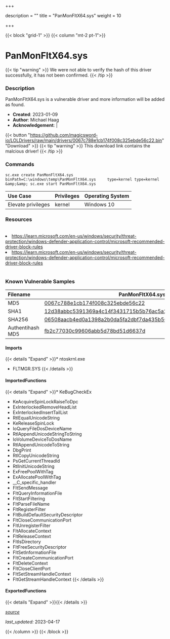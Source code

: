 +++

description = ""
title = "PanMonFltX64.sys"
weight = 10

+++


{{< block "grid-1" >}}
{{< column "mt-2 pt-1">}}


# PanMonFltX64.sys 


{{< tip "warning" >}}
We were not able to verify the hash of this driver successfully, it has not been confirmed.
{{< /tip >}}


### Description

PanMonFltX64.sys is a vulnerable driver and more information will be added as found.

- **Created**: 2023-01-09
- **Author**: Michael Haag
- **Acknowledgement**:  | [](https://twitter.com/)

{{< button "https://github.com/magicsword-io/LOLDrivers/raw/main/drivers/0067c788e1cb174f008c325ebde56c22.bin" "Download" >}}
{{< tip "warning" >}}
This download link contains the malcious driver!
{{< /tip >}}

### Commands

```
sc.exe create PanMonFltX64.sys binPath=C:\windows\temp\PanMonFltX64.sys     type=kernel type=kernel &amp;&amp; sc.exe start PanMonFltX64.sys
```

| Use Case | Privileges | Operating System | 
|:---- | ---- | ---- |
| Elevate privileges | kernel | Windows 10 |

### Resources
<br>
<li><a href=" https://learn.microsoft.com/en-us/windows/security/threat-protection/windows-defender-application-control/microsoft-recommended-driver-block-rules"> https://learn.microsoft.com/en-us/windows/security/threat-protection/windows-defender-application-control/microsoft-recommended-driver-block-rules</a></li>
<li><a href="https://learn.microsoft.com/en-us/windows/security/threat-protection/windows-defender-application-control/microsoft-recommended-driver-block-rules">https://learn.microsoft.com/en-us/windows/security/threat-protection/windows-defender-application-control/microsoft-recommended-driver-block-rules</a></li>
<br>

### Known Vulnerable Samples

| Filename | PanMonFltX64.sys |
|:---- | ---- | 
| MD5 | <a href="https://www.virustotal.com/gui/file/0067c788e1cb174f008c325ebde56c22">0067c788e1cb174f008c325ebde56c22</a> |
| SHA1 | <a href="https://www.virustotal.com/gui/file/12d38abbc5391369a4c14f3431715b5b76ac5a2a">12d38abbc5391369a4c14f3431715b5b76ac5a2a</a> |
| SHA256 | <a href="https://www.virustotal.com/gui/file/06508aacb4ed0a1398a2b0da5fa2dbf7da435b56da76fd83c759a50a51c75caf">06508aacb4ed0a1398a2b0da5fa2dbf7da435b56da76fd83c759a50a51c75caf</a> |
| Authentihash MD5 | <a href="https://www.virustotal.com/gui/search/authentihash%253Afb2c77030c99606abb5d78bd51d6637d">fb2c77030c99606abb5d78bd51d6637d</a> || Authentihash SHA1 | <a href="https://www.virustotal.com/gui/search/authentihash%253Acc0f86949ee6261f8c3de046112b99595db14c00">cc0f86949ee6261f8c3de046112b99595db14c00</a> || Authentihash SHA256 | <a href="https://www.virustotal.com/gui/search/authentihash%253A9544fbc011638cbc168f6ea4740cc6ed6fd331769e191fd64bdf9113eb64fde1">9544fbc011638cbc168f6ea4740cc6ed6fd331769e191fd64bdf9113eb64fde1</a> || Signature | PAN YAZILIM BILISIM TEKNOLOJILERI TICARET LTD. STI., GlobalSign CodeSigning CA - G2, GlobalSign   || Company | Pan Yazilim Bilisim Teknolojileri Tic. Ltd. Sti. || Description | PanCafe Manager File Monitor || Product | PanCafe Manager || OriginalFilename | PanMonFltX64.sys |
#### Imports
{{< details "Expand" >}}* ntoskrnl.exe
* FLTMGR.SYS
{{< /details >}}
#### ImportedFunctions
{{< details "Expand" >}}* KeBugCheckEx
* KeAcquireSpinLockRaiseToDpc
* ExInterlockedRemoveHeadList
* ExInterlockedInsertTailList
* RtlEqualUnicodeString
* KeReleaseSpinLock
* IoQueryFileDosDeviceName
* RtlAppendUnicodeStringToString
* IoVolumeDeviceToDosName
* RtlAppendUnicodeToString
* DbgPrint
* RtlCopyUnicodeString
* PsGetCurrentThreadId
* RtlInitUnicodeString
* ExFreePoolWithTag
* ExAllocatePoolWithTag
* __C_specific_handler
* FltSendMessage
* FltQueryInformationFile
* FltStartFiltering
* FltParseFileName
* FltRegisterFilter
* FltBuildDefaultSecurityDescriptor
* FltCloseCommunicationPort
* FltUnregisterFilter
* FltAllocateContext
* FltReleaseContext
* FltIsDirectory
* FltFreeSecurityDescriptor
* FltSetInformationFile
* FltCreateCommunicationPort
* FltDeleteContext
* FltCloseClientPort
* FltSetStreamHandleContext
* FltGetStreamHandleContext
{{< /details >}}
#### ExportedFunctions
{{< details "Expand" >}}{{< /details >}}



[*source*](https://github.com/magicsword-io/LOLDrivers/tree/main/yaml/panmonfltx64.yaml)

*last_updated:* 2023-04-17








{{< /column >}}
{{< /block >}}
